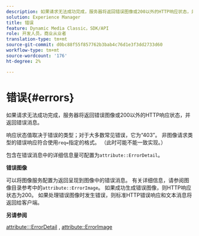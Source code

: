 ```yaml
---
description: 如果请求无法成功完成，服务器将返回错误图像或200以外的HTTP响应状态，并返回错误消息。
solution: Experience Manager
title: 错误
feature: Dynamic Media Classic，SDK/API
role: 开发人员，商业从业者
translation-type: tm+mt
source-git-commit: d0bc88f55f857762b3bab4c76d1e3f3dd2733d60
workflow-type: tm+mt
source-wordcount: '176'
ht-degree: 2%

---
```



# 错误{#errors}

如果请求无法成功完成，服务器将返回错误图像或200以外的HTTP响应状态，并返回错误消息。

响应状态值取决于错误的类型；对于大多数常见错误，它为“403”。 非图像请求类型的错误响应符合使用`req=`指定的格式。 （此时可能不能一致实现。）

包含在错误消息中的详细信息量可配置为`attribute::ErrorDetail`。

**错误图像**

可以将图像服务配置为返回呈现到图像中的错误消息。 有关详细信息，请参阅图像目录参考中的`attribute::ErrorImage`。 如果成功生成错误图像，则HTTP响应状态为200。 如果处理错误图像时发生错误，则标准HTTP错误响应和文本消息将返回给客户端。

**另请参阅**

[attribute:::ErrorDetail](../../../../../ir-api/material-cat/image-rendering-api-ref/c-ir-material-catalog/c-ir-attributes-reference/r-ir-errordetail.md#reference-123b56eed6cf49cea6e0490672b7c53b) ,  [attribute::ErrorImage](../../../../../ir-api/material-cat/image-rendering-api-ref/c-ir-material-catalog/c-ir-attributes-reference/r-ir-errorimage.md#reference-b58bdaba96074c52802ca8dc54bfe2f0)
